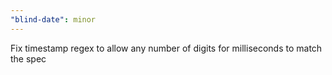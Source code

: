 ```yaml
---
"blind-date": minor
---
```


Fix timestamp regex to allow any number of digits for milliseconds to match the spec
